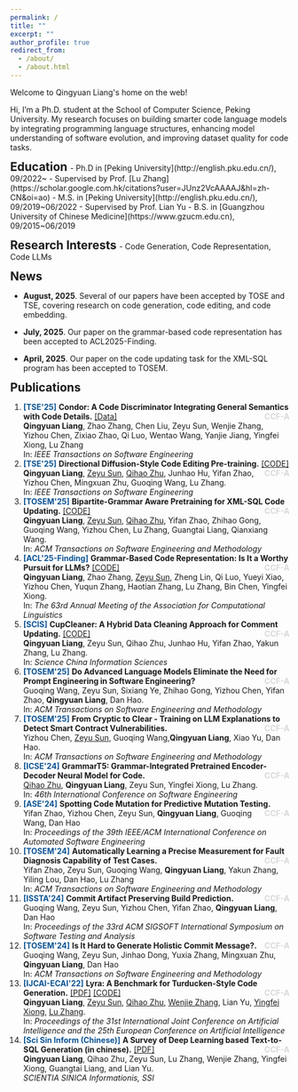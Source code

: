 ```yaml
---
permalink: /
title: ""
excerpt: ""
author_profile: true
redirect_from: 
  - /about/
  - /about.html
---
```


Welcome to Qingyuan Liang's home on the web! 

Hi, I’m a Ph.D. student at the School of Computer Science, Peking University. My research focuses on building smarter code language models by integrating programming language structures, enhancing model understanding of software evolution, and improving dataset quality for code tasks.

<h2 style="display:inline"> Education </h2> 
- Ph.D in [Peking University](http://english.pku.edu.cn/), 09/2022~
  - Supervised by Prof. [Lu Zhang](https://scholar.google.com.hk/citations?user=JUnz2VcAAAAJ&hl=zh-CN&oi=ao)
- M.S. in [Peking University](http://english.pku.edu.cn/), 09/2019~06/2022
  - Supervised by Prof. Lian Yu
- B.S. in [Guangzhou University of Chinese Medicine](https://www.gzucm.edu.cn), 09/2015~06/2019

<p></p>
<h2 style="display:inline"> Research Interests </h2> 
- Code Generation, Code Representation, Code LLMs

<p></p>
<h2 style="display:inline"> News </h2> 

- **August, 2025**.  Several of our papers have been accepted by TOSE and TSE, covering research on code generation, code editing, and code embedding.

- **July, 2025**.  Our paper on the grammar-based code representation has been accepted to ACL2025-Finding.

- **April, 2025**.  Our paper on the code updating task for the XML-SQL program has been accepted to TOSEM.

<p></p>
<h2 style="display:inline"> Publications </h2> 

<ol>


<li>
    <strong style="color:#0b5394">[TSE'25]</strong> <b>Condor: A Code Discriminator Integrating General Semantics with Code Details.</b>  <a href="https://huggingface.co/datasets/qyliang/CodeNanoFix">[Data]</a> <strong style="color:#D9D8DC;float:right">CCF-A</strong>
    <br/>
    <b>Qingyuan Liang</b>, Zhao Zhang, Chen Liu, Zeyu Sun, Wenjie Zhang, Yizhou Chen, Zixiao Zhao, Qi Luo, Wentao Wang, Yanjie Jiang, Yingfei Xiong, Lu Zhang
    <br/>
		In: <em> IEEE Transactions on Software Engineering</em>
</li>


<li>
    <strong style="color:#0b5394">[TSE'25]</strong> <b>Directional Diffusion-Style Code Editing Pre-training.</b>  <a href="https://github.com/LIANGQINGYUAN/DivoT5">[CODE]</a> <strong style="color:#D9D8DC;float:right">CCF-A</strong>
    <br/>
    <b>Qingyuan Liang</b>, <a href="https://zysszy.github.io">Zeyu Sun</a>,  <a href="https://pkuzqh.github.io">Qihao Zhu</a>, Junhao Hu, Yifan Zhao, Yizhou Chen, Mingxuan Zhu, Guoqing Wang, Lu Zhang.
    <br/>
		In: <em> IEEE Transactions on Software Engineering</em>
</li>

<li>
    <strong style="color:#0b5394">[TOSEM'25]</strong> <b>Bipartite-Grammar Aware Pretraining for XML-SQL Code Updating.</b>  <a href="https://github.com/LIANGQINGYUAN/BGA-TwinXSQL">[CODE]</a> <strong style="color:#D9D8DC;float:right">CCF-A</strong>
    <br/>
    <b>Qingyuan Liang</b>, <a href="https://zysszy.github.io">Zeyu Sun</a>,  <a href="https://pkuzqh.github.io">Qihao Zhu</a>, Yifan Zhao, Zhihao Gong, Guoqing Wang, Yizhou Chen, Lu Zhang, Guangtai Liang, Qianxiang Wang.
    <br/>
		In: <em> ACM Transactions on Software Engineering and Methodology</em>
</li>

<li>
    <strong style="color:#0b5394">[ACL'25-Finding]</strong> <b>Grammar-Based Code Representation: Is It a Worthy Pursuit for LLMs?</b>  <a href="https://github.com/LIANGQINGYUAN/GrammarCoder">[CODE]</a> <strong style="color:#D9D8DC;float:right">CCF-A</strong>
    <br/>
    <b>Qingyuan Liang</b>, Zhao Zhang, <a href="https://zysszy.github.io">Zeyu Sun</a>, Zheng Lin, Qi Luo, Yueyi Xiao, Yizhou Chen, Yuqun Zhang, Haotian Zhang, Lu Zhang, Bin Chen, Yingfei Xiong.
    <br/>
		In: <em> The 63rd Annual Meeting of the Association for Computational Linguistics</em>
</li>

<li>
    <strong style="color:#0b5394">[SCIS]</strong> <b>CupCleaner:  A Hybrid Data Cleaning Approach for Comment Updating.</b>  <a href="https://github.com/LIANGQINGYUAN/GrammarCoder">[CODE]</a> <strong style="color:#D9D8DC;float:right">CCF-A</strong>
    <br/>
    <b>Qingyuan Liang</b>, Zeyu Sun, Qihao Zhu, Junhao Hu, Yifan Zhao, Yakun Zhang, Lu Zhang.
    <br/>
		In: <em> Science China Information Sciences</em>
</li>

<li>
    <strong style="color:#0b5394">[TOSEM'25]</strong> <b>Do Advanced Language Models Eliminate the Need for Prompt Engineering in Software Engineering?</b>   <strong style="color:#D9D8DC;float:right">CCF-A</strong>
    <br/>
    Guoqing Wang, Zeyu Sun, Sixiang Ye, Zhihao Gong, Yizhou Chen, Yifan Zhao, <b>Qingyuan Liang</b>, Dan Hao.
    <br/>
		In: <em> ACM Transactions on Software Engineering and Methodology</em>
</li>


<li>
    <strong style="color:#0b5394">[TOSEM'25]</strong> <b>From Cryptic to Clear - Training on LLM Explanations to Detect Smart Contract Vulnerabilities.</b>  <strong style="color:#D9D8DC;float:right">CCF-A</strong>
    <br/>
    Yizhou Chen, <a href="https://zysszy.github.io">Zeyu Sun</a>, Guoqing Wang,<b>Qingyuan Liang</b>,  Xiao Yu, Dan Hao.
    <br/>
		In: <em> ACM Transactions on Software Engineering and Methodology</em>
</li>


<li>
    <strong style="color:#0b5394">[ICSE'24]</strong> <b>GrammarT5: Grammar-Integrated Pretrained Encoder-Decoder Neural Model for Code.</b> <strong style="color:#D9D8DC;float:right">CCF-A</strong>
    <br/>
    <a href="https://pkuzqh.github.io">Qihao Zhu</a>, <b>Qingyuan Liang</b>, Zeyu Sun, Yingfei Xiong, Lu Zhang.
    <br/>
		In: <em> 46th International Conference on Software Engineering</em>
</li>

<li>
    <strong style="color:#0b5394">[ASE'24]</strong> <b>Spotting Code Mutation for Predictive Mutation Testing.</b>   <strong style="color:#D9D8DC;float:right">CCF-A</strong>
    <br/>
	Yifan Zhao, Yizhou Chen, Zeyu Sun, <b>Qingyuan Liang</b>, Guoqing Wang, Dan Hao
    <br/>
    In: <em> Proceedings of the 39th IEEE/ACM International Conference on Automated Software Engineering</em>
</li>

<li>
    <strong style="color:#0b5394">[TOSEM'24]</strong> <b>Automatically Learning a Precise Measurement for Fault Diagnosis Capability of Test Cases.</b>   <strong style="color:#D9D8DC;float:right">CCF-A</strong>
    <br/>
	Yifan Zhao, Zeyu Sun, Guoqing Wang, <b>Qingyuan Liang</b>, Yakun Zhang, Yiling Lou, Dan Hao, Lu Zhang
    <br/>
    In: <em> ACM Transactions on Software Engineering and Methodology</em>
</li>

<li>
    <strong style="color:#0b5394">[ISSTA'24]</strong> <b>Commit Artifact Preserving Build Prediction.</b>   <strong style="color:#D9D8DC;float:right">CCF-A</strong>
    <br/>
	Guoqing Wang, Zeyu Sun, Yizhou Chen, Yifan Zhao, <b>Qingyuan Liang</b>, Dan Hao
    <br/>
    In: <em> Proceedings of the 33rd ACM SIGSOFT International Symposium on Software Testing and Analysis</em>
</li>

<li>
    <strong style="color:#0b5394">[TOSEM'24]</strong> <b>Is It Hard to Generate Holistic Commit Message?.</b>   <strong style="color:#D9D8DC;float:right">CCF-A</strong>
    <br/>
	Guoqing Wang, Zeyu Sun, Jinhao Dong, Yuxia Zhang, Mingxuan Zhu, <b>Qingyuan Liang</b>, Dan Hao
    <br/>
    In: <em> ACM Transactions on Software Engineering and Methodology</em>
</li>


<li>
    <strong style="color:#0b5394">[IJCAI-ECAI'22]</strong> <b>Lyra: A Benchmark for Turducken-Style Code Generation.</b>  <a href="../papers/IJCAI2022_Lyra A Benchmark for Turducken-Style Code Generation.pdf">[PDF]</a> <a href="https://github.com/LIANGQINGYUAN/Lyra">[CODE]</a> <strong style="color:#D9D8DC;float:right">CCF-A</strong>
    <br/>
    <b>Qingyuan Liang</b>, <a href="https://zysszy.github.io">Zeyu Sun</a>,  <a href="https://pkuzqh.github.io">Qihao Zhu</a>, <a href="https://w-j-zhang.github.io">Wenjie Zhang</a>, Lian Yu, <a href="https://xiongyingfei.github.io">Yingfei Xiong</a>, <a href="https://scholar.google.com.hk/citations?user=JUnz2VcAAAAJ&hl=zh-CN&oi=ao">Lu Zhang</a>.
    <br/>
		In: <em> Proceedings of the 31st International Joint Conference on Artificial Intelligence and the 25th European Conference on Artificial Intelligence</em>
</li>

<li>
    <strong style="color:#0b5394">[Sci Sin Inform (Chinese)]</strong> <b>A Survey of Deep Learning based Text-to-SQL Generation (in chinese).</b>  <a href="../papers/A survey of deep learning based text-to-SQL generation.pdf">[PDF]</a> <strong style="color:#D9D8DC;float:right">CCF-A</strong>
    <br/>
    <b>Qingyuan Liang</b>, Qihao Zhu, Zeyu Sun, Lu Zhang, Wenjie Zhang, Yingfei Xiong, Guangtai Liang, and Lian Yu.
    <br/>
    <em> SCIENTIA SINICA Informationis, SSI</em>
</li>

</ol>


<p></p>

